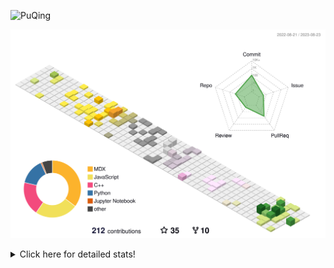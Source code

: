 ![PuQing](https://user-images.githubusercontent.com/27223114/171565019-9a56fae6-b08b-421f-99db-7e830da42371.png)

![](./profile-3d-contrib/profile-season-animate.svg)

<details>
<summary>Click here for detailed stats!</summary>

<!--START_SECTION:waka-->
![Lines of code](https://img.shields.io/badge/From%20Hello%20World%20I%27ve%20Written-778.2%20thousand%20lines%20of%20code-blue)

**🐱 My GitHub Data** 

> 📦 254.4 kB Used in GitHub's Storage 
 > 
> 🏆 154 Contributions in the Year 2023
 > 
> 🚫 Not Opted to Hire
 > 
> 📜 30 Public Repositories 
 > 
> 🔑 27 Private Repositories 
 > 
**I'm an Early 🐤** 

```text
🌞 Morning                360 commits         ███░░░░░░░░░░░░░░░░░░░░░░   13.49 % 
🌆 Daytime                1293 commits        ████████████░░░░░░░░░░░░░   48.46 % 
🌃 Evening                252 commits         ██░░░░░░░░░░░░░░░░░░░░░░░   09.45 % 
🌙 Night                  763 commits         ███████░░░░░░░░░░░░░░░░░░   28.60 % 
```


📊 **This Week I Spent My Time On** 

```text
💬 Programming Languages: 
Markdown                 3 hrs 49 mins       ███████████████░░░░░░░░░░   59.66 % 
JavaScript               1 hr 6 mins         ████░░░░░░░░░░░░░░░░░░░░░   17.15 % 
ActionScript 3           30 mins             ██░░░░░░░░░░░░░░░░░░░░░░░   07.88 % 
CSS                      27 mins             ██░░░░░░░░░░░░░░░░░░░░░░░   07.17 % 
Python                   7 mins              █░░░░░░░░░░░░░░░░░░░░░░░░   02.05 % 

🔥 Editors: 
Obsidian                 3 hrs 49 mins       ███████████████░░░░░░░░░░   59.66 % 
VS Code                  2 hrs 35 mins       ██████████░░░░░░░░░░░░░░░   40.34 % 

💻 Operating System: 
Windows                  6 hrs 24 mins       █████████████████████████   99.94 % 
WSL                      0 secs              ░░░░░░░░░░░░░░░░░░░░░░░░░   00.06 % 
```


<!--END_SECTION:waka-->
</details>
